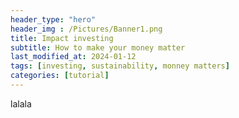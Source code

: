 ```yaml
---
header_type: "hero"
header_img : /Pictures/Banner1.png
title: Impact investing
subtitle: How to make your money matter
last_modified_at: 2024-01-12
tags: [investing, sustainability, monney matters]
categories: [tutorial]
---
```


lalala
